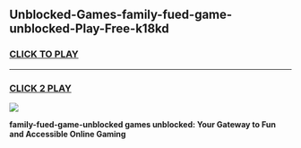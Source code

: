 
## Unblocked-Games-family-fued-game-unblocked-Play-Free-k18kd
<h3>
<a href="https://premium76.site?title=family-fued-game-unblocked&ref=23A">CLICK TO PLAY</a></h3>
<hr>

<h3>
<a href="https://premium76.site?title=family-fued-game-unblocked&ref=23A">CLICK 2 PLAY</a>
  
</h3>

<a href="https://premium76.site?title=family-fued-game-unblocked&ref=23A"><img src="https://clearcache.store/games.png"></a>


**family-fued-game-unblocked games unblocked: Your Gateway to Fun and Accessible Online Gaming**
